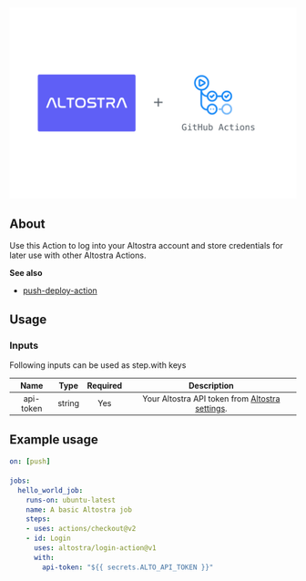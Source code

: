 ![altostra-integration](./resources/img/github-actions-ci-cd-altostra.png)
## About

Use this Action to log into your Altostra account and store credentials for later use with other Altostra Actions.

**See also**
* [push-deploy-action](https://github.com/altostra/push-deploy-action)

## Usage

### Inputs
Following inputs can be used as step.with keys

| Name  | Type  | Required | Description  |
|:-:|:-:|:-:|:-:|
| api-token  | string  |  Yes |  Your Altostra API token from [Altostra settings](https://app.altostra.com/settings/tokens). |

## Example usage
```yaml
on: [push]

jobs:
  hello_world_job:
    runs-on: ubuntu-latest
    name: A basic Altostra job
    steps:
    - uses: actions/checkout@v2
    - id: Login
      uses: altostra/login-action@v1
      with:
        api-token: "${{ secrets.ALTO_API_TOKEN }}"
```
